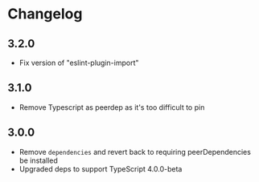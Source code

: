 # Changelog

## 3.2.0

- Fix version of "eslint-plugin-import"

## 3.1.0

- Remove Typescript as peerdep as it's too difficult to pin
  
## 3.0.0

- Remove `dependencies` and revert back to requiring peerDependencies be installed
- Upgraded deps to support TypeScript 4.0.0-beta
